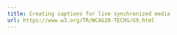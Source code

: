 ```yaml
---
title: Creating captions for live synchronized media
url: https://www.w3.org/TR/WCAG20-TECHS/G9.html
---
```

